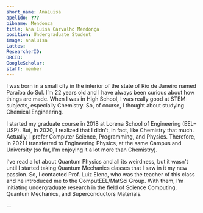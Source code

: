 ```yaml
---
short_name: AnaLuisa
apelido: ???
bibname: Mendonca
title: Ana Luísa Carvalho Mendonça
position: Undergraduate Student
image: analuisa
Lattes: 
ResearcherID: 
ORCID: 
GoogleScholar: 
staff: member
---
```


I was born in a small city in the interior of the state of Rio de Janeiro named Paraíba do Sul. I’m 22 years old and I have always been curious about how things are made. When I was in High School, I was really good at STEM subjects, especially Chemistry. So, of course, I thought about studying Chemical Engineering.

I started my graduate course in 2018 at Lorena School of Engineering (EEL–USP). But, in 2020, I realized that I didn’t, in fact, like Chemistry that much. Actually, I prefer Computer Science, Programming, and Physics. Therefore, in 2021 I transferred to Engineering Physics, at the same Campus and University (so far, I'm enjoying it a lot more than Chemistry).

I’ve read a lot about Quantum Physics and all its weirdness, but it wasn't until I started taking Quantum Mechanics classes that I saw in it my new passion. So, I contacted Prof. Luiz Eleno, who was the teacher of this class and he introduced me to the ComputEEL/MatSci Group. With them, I’m initiating undergraduate research in the field of Science Computing, Quantum Mechanics, and Superconductors Materials.

--
